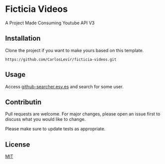 # Ficticia Videos

A Project Made Consuming Youtube API V3

## Installation

Clone the project if you want to make yours based on this template.

```
https://github.com/CarlosLevir/ficticia-videos.git
```

## Usage

Access [github-searcher.esy.es](http://github-searcher.esy.es) and search for some user.

## Contributin
Pull requests are welcome. For major changes, please open an issue first to discuss what you would like to change.

Please make sure to update tests as appropriate.

## License
[MIT](https://choosealicense.com/licenses/mit/)
